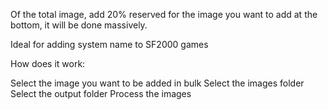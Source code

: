 Of the total image, add 20% reserved for the image you want to add at the bottom, it will be done massively.

Ideal for adding system name to SF2000 games

How does it work:

Select the image you want to be added in bulk
Select the images folder
Select the output folder
Process the images
